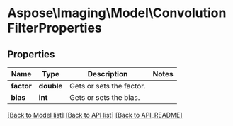 # Aspose\Imaging\Model\ConvolutionFilterProperties

## Properties
Name | Type | Description | Notes
------------ | ------------- | ------------- | -------------
**factor** | **double** | Gets or sets the factor. | 
**bias** | **int** | Gets or sets the bias. | 

[[Back to Model list]](API_README.md#documentation-for-models) [[Back to API list]](API_README.md#documentation-for-api-endpoints) [[Back to API_README]](API_README.md)

